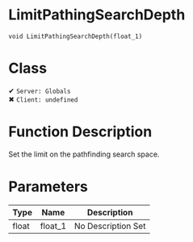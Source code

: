 # LimitPathingSearchDepth
```
void LimitPathingSearchDepth(float_1)
```
# Class
✔ `Server: Globals`  
✖ `Client: undefined`  

# Function Description
Set the limit on the pathfinding search space.
# Parameters
Type|Name|Description
--|--|--
float|float_1|No Description Set
